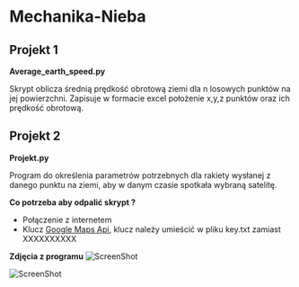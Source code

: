 # Mechanika-Nieba
## **Projekt 1**

**Average_earth_speed.py**

Skrypt oblicza średnią prędkość obrotową ziemi dla n losowych punktów na jej powierzchni.
Zapisuje w formacie excel położenie x,y,z punktów oraz ich prędkość obrotową.

## **Projekt 2**

**Projekt.py**

Program do określenia parametrów potrzebnych dla rakiety wysłanej z danego punktu na ziemi, aby w danym czasie spotkała wybraną satelitę.

**Co potrzeba aby odpalić skrypt ?**
* Połączenie z internetem
* Klucz [Google Maps Api](https://developers.google.com/maps/documentation/elevation/start), klucz należy umieścić w pliku key.txt zamiast XXXXXXXXXX

**Zdjęcia z programu**
![ScreenShot](https://i.imgur.com/OM0NLKJ.png)

![ScreenShot](https://i.imgur.com/VoJhtJR.png)

